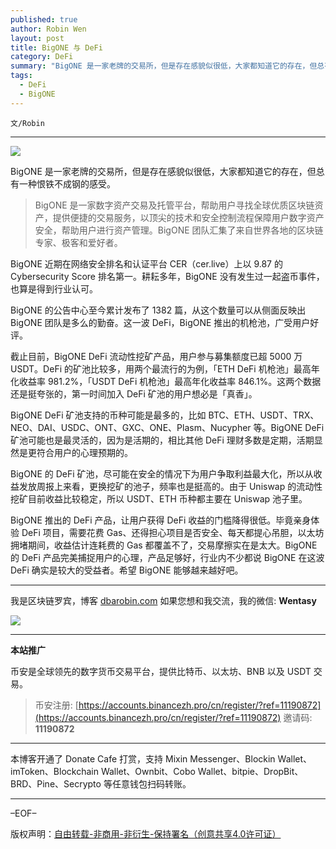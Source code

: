 ```yaml
---
published: true
author: Robin Wen
layout: post
title: BigONE 与 DeFi
category: DeFi
summary: "BigONE 是一家老牌的交易所，但是存在感貌似很低，大家都知道它的存在，但总有一种恨铁不成钢的感受。BigONE 推出的 DeFi 产品，让用户获得 DeFi 收益的门槛降得很低。毕竟亲身体验 DeFi 项目，需要花费 Gas、还得担心项目是否安全、每天都提心吊胆，以太坊拥堵期间，收益估计连耗费的 Gas 都覆盖不了，交易摩擦实在是太大。BigONE 的 DeFi 产品完美捕捉用户的心理，产品足够好，行业内不少都说 BigONE 在这波 DeFi 确实是较大的受益者。希望 BigONE 能够越来越好吧。"
tags:
  - DeFi
  - BigONE
---
```


`文/Robin`

***

![](https://cdn.dbarobin.com/4a1mk13.png)

BigONE 是一家老牌的交易所，但是存在感貌似很低，大家都知道它的存在，但总有一种恨铁不成钢的感受。

> BigONE 是一家数字资产交易及托管平台，帮助用户寻找全球优质区块链资产，提供便捷的交易服务，以顶尖的技术和安全控制流程保障用户数字资产安全，帮助用户进行资产管理。BigONE 团队汇集了来自世界各地的区块链专家、极客和爱好者。

BigONE 近期在网络安全排名和认证平台 CER（cer.live）上以 9.87 的 Cybersecurity Score 排名第一。耕耘多年，BigONE 没有发生过一起盗币事件，也算是得到行业认可。

BigONE 的公告中心至今累计发布了 1382 篇，从这个数量可以从侧面反映出 BigONE 团队是多么的勤奋。这一波 DeFi，BigONE 推出的机枪池，广受用户好评。

截止目前，BigONE DeFi 流动性挖矿产品，用户参与募集额度已超 5000 万 USDT。DeFi 的矿池比较多，用两个最流行的为例，「ETH DeFi 机枪池」最高年化收益率 981.2%，「USDT DeFi 机枪池」最高年化收益率 846.1%。这两个数据还是挺夸张的，第一时间加入 DeFi 矿池的用户想必是「真香」。

BigONE DeFi 矿池支持的币种可能是最多的，比如 BTC、ETH、USDT、TRX、NEO、DAI、USDC、ONT、GXC、ONE、Plasm、Nucypher 等。BigONE DeFi 矿池可能也是最灵活的，因为是活期的，相比其他 DeFi 理财多数是定期，活期显然是更符合用户的心理预期的。

BigONE 的 DeFi 矿池，尽可能在安全的情况下为用户争取利益最大化，所以从收益发放周报上来看，更换挖矿的池子，频率也是挺高的。由于 Uniswap 的流动性挖矿目前收益比较稳定，所以 USDT、ETH 币种都主要在 Uniswap 池子里。

BigONE 推出的 DeFi 产品，让用户获得 DeFi 收益的门槛降得很低。毕竟亲身体验 DeFi 项目，需要花费 Gas、还得担心项目是否安全、每天都提心吊胆，以太坊拥堵期间，收益估计连耗费的 Gas 都覆盖不了，交易摩擦实在是太大。BigONE 的 DeFi 产品完美捕捉用户的心理，产品足够好，行业内不少都说 BigONE 在这波 DeFi 确实是较大的受益者。希望 BigONE 能够越来越好吧。

***

我是区块链罗宾，博客 [dbarobin.com](https://dbarobin.com/)
如果您想和我交流，我的微信: **Wentasy**

![](https://cdn.dbarobin.com/v4yywe2.png)

***

**本站推广**

币安是全球领先的数字货币交易平台，提供比特币、以太坊、BNB 以及 USDT 交易。

> 币安注册: [https://accounts.binancezh.pro/cn/register/?ref=11190872](https://accounts.binancezh.pro/cn/register/?ref=11190872)
> 邀请码: **11190872**

***

本博客开通了 Donate Cafe 打赏，支持 Mixin Messenger、Blockin Wallet、imToken、Blockchain Wallet、Ownbit、Cobo Wallet、bitpie、DropBit、BRD、Pine、Secrypto 等任意钱包扫码转账。

<center>
    <div class="--donate-button"
         data-button-id="f8b9df0d-af9a-460d-8258-d3f435445075"
    ></div>
</center>

***

–EOF–

版权声明：[自由转载-非商用-非衍生-保持署名（创意共享4.0许可证）](http://creativecommons.org/licenses/by-nc-nd/4.0/deed.zh)